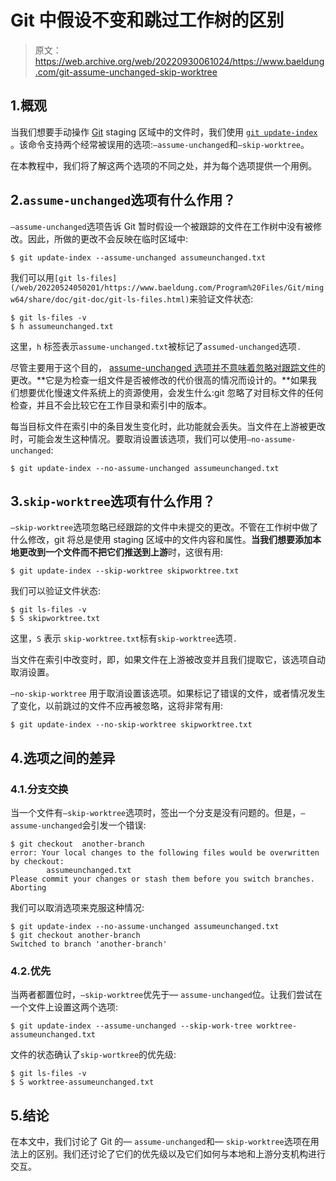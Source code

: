 # Git 中假设不变和跳过工作树的区别

> 原文：<https://web.archive.org/web/20220930061024/https://www.baeldung.com/git-assume-unchanged-skip-worktree>

## 1.概观

当我们想要手动操作 [Git](/web/20220524050201/https://www.baeldung.com/git-guide) staging 区域中的文件时，我们使用 [`git update-index`](/web/20220524050201/https://www.baeldung.com/Program%20Files/Git/mingw64/share/doc/git-doc/git-update-index.html) 。该命令支持两个经常被误用的选项:`–assume-unchanged`和`–skip-worktree`。

在本教程中，我们将了解这两个选项的不同之处，并为每个选项提供一个用例。

## 2.`assume-unchanged`选项有什么作用？

`–assume-unchanged`选项告诉 Git 暂时假设一个被跟踪的文件在工作树中没有被修改。因此，所做的更改不会反映在临时区域中:

```
$ git update-index --assume-unchanged assumeunchanged.txt
```

我们可以用`[git ls-files](/web/20220524050201/https://www.baeldung.com/Program%20Files/Git/mingw64/share/doc/git-doc/git-ls-files.html)`来验证文件状态:

```
$ git ls-files -v
$ h assumeunchanged.txt 
```

这里，`h` 标签表示`assume-unchanged.txt`被标记了`assumed-unchanged`选项`.`

尽管主要用于这个目的， [assume-unchanged 选项并不意味着忽略对跟踪文件](https://web.archive.org/web/20220524050201/https://github.com/git/git/commit/936d2c9301e41a84a374b98f92777e00d321a2ea)的更改。**它是为检查一组文件是否被修改的代价很高的情况而设计的。**如果我们想要优化慢速文件系统上的资源使用，会发生什么:git 忽略了对目标文件的任何检查，并且不会比较它在工作目录和索引中的版本。

每当目标文件在索引中的条目发生变化时，此功能就会丢失。当文件在上游被更改时，可能会发生这种情况。要取消设置该选项，我们可以使用`–no-assume-unchanged`:

```
$ git update-index --no-assume-unchanged assumeunchanged.txt
```

## 3.`skip-worktree`选项有什么作用？

`–skip-worktree`选项忽略已经跟踪的文件中未提交的更改。不管在工作树中做了什么修改，git 将总是使用 staging 区域中的文件内容和属性。**当我们想要添加本地更改到一个文件而不把它们推送到上游**时，这很有用:

```
$ git update-index --skip-worktree skipworktree.txt
```

我们可以验证文件状态:

```
$ git ls-files -v
$ S skipworktree.txt 
```

这里，`S` 表示 `skip-worktree.txt`标有`skip-worktree`选项`.`

当文件在索引中改变时，即，如果文件在上游被改变并且我们提取它，该选项自动取消设置。

`–no-skip-worktree` 用于取消设置该选项。如果标记了错误的文件，或者情况发生了变化，以前跳过的文件不应再被忽略，这将非常有用:

```
$ git update-index --no-skip-worktree skipworktree.txt
```

## 4.选项之间的差异

### 4.1.分支交换

当一个文件有`–skip-worktree`选项时，签出一个分支是没有问题的。但是，`–assume-unchanged`会引发一个错误:

```
$ git checkout  another-branch
error: Your local changes to the following files would be overwritten by checkout:
        assumeunchanged.txt
Please commit your changes or stash them before you switch branches.
Aborting
```

我们可以取消选项来克服这种情况:

```
$ git update-index --no-assume-unchanged assumeunchanged.txt 
$ git checkout another-branch 
Switched to branch 'another-branch'
```

### 4.2.优先

当两者都置位时，`–skip-worktree`优先于— `assume-unchanged`位。让我们尝试在一个文件上设置这两个选项:

```
$ git update-index --assume-unchanged --skip-work-tree worktree-assumeunchanged.txt
```

文件的状态确认了`skip-wortkree`的优先级:

```
$ git ls-files -v
$ S worktree-assumeunchanged.txt
```

## 5.结论

在本文中，我们讨论了 Git 的— `assume-unchanged`和— `skip-worktree`选项在用法上的区别。我们还讨论了它们的优先级以及它们如何与本地和上游分支机构进行交互。